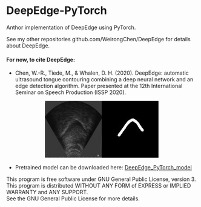 # DeepEdge-PyTorch
Anthor implementation of DeepEdge using PyTorch.

See my other repositories github.com/WeirongChen/DeepEdge for details about DeepEdge.
#### For now, to cite DeepEdge:
- Chen, W.-R., Tiede, M., & Whalen, D. H. (2020). DeepEdge: automatic ultrasound tongue contouring combining a deep neural network and an edge detection algorithm. Paper presented at the 12th International Seminar on Speech Production (ISSP 2020). 

<p align="center"><img src="./figs/img.jpg" width="150"><img src="./figs/label.jpg" width="150"></p>

- Pretrained model can be downloaded here: 
 [DeepEdge_PyTorch_model](https://yaleedu-my.sharepoint.com/:u:/g/personal/wei-rong_chen_yale_edu/EdRUiB4XmYBPsuPwtwFCKXIBW5eGEyx0-WPS4EFNudJC_w?e=kDrdGg)    

This program is free software under GNU General Public License, version 3.  
This program is distributed WITHOUT ANY FORM of EXPRESS or IMPLIED WARRANTY and ANY SUPPORT.    
See the GNU General Public License for more details.  
